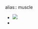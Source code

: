 alias:: muscle

- ![](https://peach-geographical-bat-397.mypinata.cloud/ipfs/QmUfMNuLLgxA9pk5GkBU49Ev89pDr8KjUKmeTXkPcbKoLh)
-